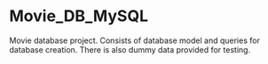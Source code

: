 # Movie_DB_MySQL

Movie database project. Consists of database model and queries for database creation.
There is also dummy data provided for testing.

